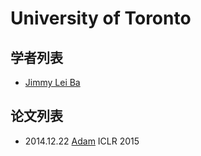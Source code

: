 # University of Toronto

## 学者列表

- [Jimmy Lei Ba](../Authors/Jimmy_Lei_Ba.md)

## 论文列表

- 2014.12.22 [Adam](../Modules/Optim/2014.12.22_Adam.md) ICLR 2015